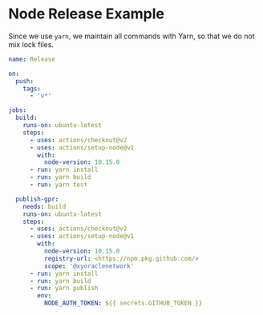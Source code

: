 # Node Release Example

Since we use `yarn`, we maintain all commands with Yarn, so that we do not mix lock files. 

``` yaml
name: Release 

on: 
  push:
    tags:
      - 'v*'

jobs: 
  build:
    runs-on: ubuntu-latest
    steps:
      - uses: actions/checkout@v2
      - uses: actions/setup-node@v1
        with:
          node-version: 10.15.0
      - run: yarn install
      - run: yarn build
      - run: yarn test

  publish-gpr:
    needs: build
    runs-on: ubuntu-latest
    steps:
      - uses: actions/checkout@v2
      - uses: actions/setup-node@v1
        with:
          node-version: 10.15.0
          registry-url: <https://npm.pkg.github.com/>
          scope: '@xyoraclenetwork'
      - run: yarn install
      - run: yarn build
      - run: yarn publish
        env:
          NODE_AUTH_TOKEN: ${{ secrets.GITHUB_TOKEN }}

```